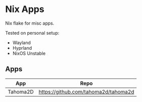 # Nix Apps

Nix flake for misc apps.

Tested on personal setup:
* Wayland
* Hyprland
* NixOS Unstable

## Apps

| App | Repo |
| --- | --- |
| Tahoma2D | https://github.com/tahoma2d/tahoma2d |


